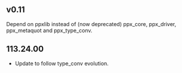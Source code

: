 ## v0.11

Depend on ppxlib instead of (now deprecated) ppx\_core, ppx\_driver,
ppx\_metaquot and ppx\_type\_conv.

## 113.24.00

- Update to follow type\_conv evolution.
